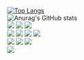 [![Top Langs](https://github-readme-stats.vercel.app/api/top-langs/?username=ckdmswo17)](https://github.com/anuraghazra/github-readme-stats&theme=shadow_green)
<br>
![Anurag's GitHub stats](https://github-readme-stats.vercel.app/api?username=ckdmswo17&show_icons=true&hide=contribs,prs&theme=gret&theme=shadow_green)
<br>
<a href=""><img src="https://img.shields.io/badge/C%23-239120?style=for-the-badge&logo=c-sharp&logoColor=white"/></a>
<a href=""><img src="https://img.shields.io/badge/Python-3776AB?style=for-the-badge&logo=python&logoColor=white"/></a>
<a href=""><img src="https://img.shields.io/badge/Java-ED8B00?style=for-the-badge&logo=openjdk&logoColor=white"/></a>
<br>
<a href=""><img src="https://img.shields.io/badge/Unity-100000?style=for-the-badge&logo=unity&logoColor=white"/></a>
<a href=""><img src="https://img.shields.io/badge/Express.js-404D59?style=for-the-badge"/></a>
<a href=""><img src="https://img.shields.io/badge/React-20232A?style=for-the-badge&logo=react&logoColor=61DAFB"/></a>
<a href=""><img src="https://img.shields.io/badge/Flask-000000?style=for-the-badge&logo=flask&logoColor=white"/></a>
<br>
<a href=""><img src="https://img.shields.io/badge/MySQL-00000F?style=for-the-badge&logo=mysql&logoColor=white"/></a>
<a href=""><img src="https://img.shields.io/badge/PostgreSQL-316192?style=for-the-badge&logo=postgresql&logoColor=white"/></a>
<a href=""><img src="https://img.shields.io/badge/MongoDB-4EA94B?style=for-the-badge&logo=mongodb&logoColor=white"/></a>
<br>
<a href=""><img src="https://img.shields.io/badge/TensorFlow-FF6F00?style=for-the-badge&logo=tensorflow&logoColor=white"/></a>

<!--
**ckdmswo17/ckdmswo17** is a ✨ _special_ ✨ repository because its `README.md` (this file) appears on your GitHub profile.

Here are some ideas to get you started:

- 🔭 I’m currently working on ...
- 
- 👯 I’m looking to collaborate on ...
- 🤔 I’m looking for help with ...
- 💬 Ask me about ...
- 📫 How to reach me: ...
- 😄 Pronouns: ...
- ⚡ Fun fact: ...
-->
